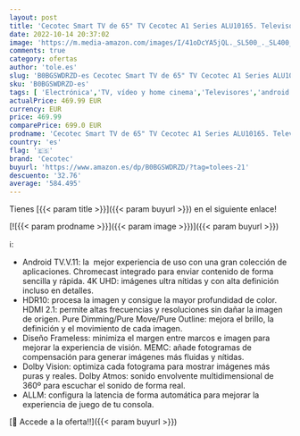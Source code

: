 ```yaml
---
layout: post
title: 'Cecotec Smart TV de 65" TV Cecotec A1 Series ALU10165. Televisores LED  Resolución 4K UHD  Sistema Operativo Android TV  Diseño Frameless  MEMC  Dolby Vision y Dolby Atmos  HDR10'
date: 2022-10-14 20:37:02
image: 'https://m.media-amazon.com/images/I/41oDcYA5jQL._SL500_._SL400_.jpg'
comments: true
category: ofertas
author: 'tole.es'
slug: 'B0BGSWDRZD-es Cecotec Smart TV de 65" TV Cecotec A1 Series ALU10165....'
sku: 'B0BGSWDRZD-es'
tags: [ 'Electrónica','TV, vídeo y home cinema','Televisores','android','cecotec','🇪🇸', ]
actualPrice: 469.99 EUR
currency: EUR
price: 469.99
comparePrice: 699.0 EUR
prodname: 'Cecotec Smart TV de 65" TV Cecotec A1 Series ALU10165. Televisores LED  Resolución 4K UHD  Sistema Operativo Android TV  Diseño Frameless  MEMC  Dolby Vision y Dolby Atmos  HDR10'
country: 'es'
flag: '🇪🇸'
brand: 'Cecotec'
buyurl: 'https://www.amazon.es/dp/B0BGSWDRZD/?tag=tolees-21'
descuento: '32.76'
average: '584.495'
---
```


Tienes [{{< param title >}}]({{< param buyurl >}}) en el siguiente enlace!

[![{{< param prodname >}}]({{< param image >}})]({{< param buyurl >}})

ℹ️:

- Android TV.V.11: la  mejor experiencia de uso con una gran colección de aplicaciones. Chromecast integrado para enviar contenido de forma sencilla y rápida. 4K UHD: imágenes ultra nítidas y con alta definición incluso en detalles.
- HDR10: procesa la imagen y consigue la mayor profundidad de color. HDMI 2.1: permite altas frecuencias y resoluciones sin dañar la imagen de origen. Pure Dimming/Pure Move/Pure Outline: mejora el brillo, la definición y el movimiento de cada imagen.
- Diseño Frameless: minimiza el margen entre marcos e imagen para mejorar la experiencia de visión. MEMC: añade fotogramas de compensación para generar imágenes más fluidas y nítidas.
- Dolby Vision: optimiza cada fotograma para mostrar imágenes más puras y reales. Dolby Atmos: sonido envolvente multidimensional de 360º para escuchar el sonido de forma real.
- ALLM: configura la latencia de forma automática para mejorar la experiencia de juego de tu consola.

[🛒 Accede a la oferta!!]({{< param buyurl >}})
